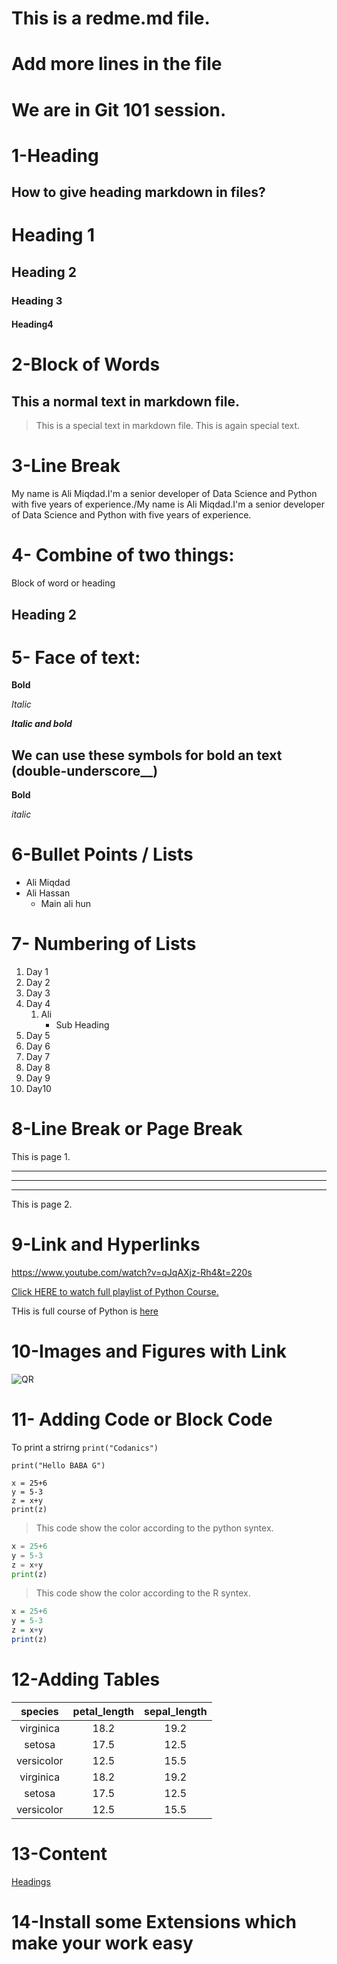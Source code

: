 # This is a redme.md file.
# Add more lines in the file
# We are in Git 101 session.
# 1-Heading
## How to give heading markdown in files?

# Heading 1
## Heading 2
### Heading 3
#### Heading4

# 2-Block of Words
## This a normal text in markdown file.
> This is a special text in markdown  file.
> This is again special text.
# 3-Line Break
My name is Ali Miqdad.I'm a senior developer of Data Science and Python with five years of experience./My name is Ali Miqdad.I'm a senior developer of Data Science and Python with five years of experience.
# 4- Combine of two things:
Block of word or heading
## Heading 2

# 5- Face of text:
**Bold**

*Italic*

***Italic and bold***

## We can use these symbols  for bold an text (double-underscore__)

__Bold__

_italic_

# 6-Bullet Points / Lists

- Ali Miqdad
- Ali Hassan
    - Main ali hun

# 7- Numbering of Lists

1. Day 1
2. Day 2
3. Day 3
4. Day 4
    1. Ali
        - Sub Heading
5. Day 5
6. Day 6
7. Day 7
8. Day 8
9. Day 9
10. Day10

# 8-Line Break or Page Break
This is page 1.

___
---
***
This is page 2.

# 9-Link and Hyperlinks
<https://www.youtube.com/watch?v=qJqAXjz-Rh4&t=220s>

[Click HERE to watch full playlist of Python Course.](<https://www.youtube.com/watch?v=qJqAXjz-Rh4&t=220s>)

THis is full course of Python is [here](https://www.youtube.com/watch?v=NaiuCD8g0nY&list=RDMMNaiuCD8g0nY&start_radio=1)

# 10-Images and Figures with Link

![QR](qr.png)

# 11- Adding Code or Block Code
To print a strirng `print("Codanics")`

`print("Hello BABA G")`

```
x = 25+6
y = 5-3
z = x+y
print(z)
```
> This code show the color according to the python syntex.
```python
x = 25+6
y = 5-3
z = x+y
print(z)
```
> This code show the color according to the R syntex.
```R
x = 25+6
y = 5-3
z = x+y
print(z)
```
# 12-Adding Tables
| species | petal_length | sepal_length
| :--------: | :------------: | :------------:|
| virginica | 18.2 | 19.2
| setosa | 17.5 | 12.5
| versicolor | 12.5 | 15.5
| virginica | 18.2 | 19.2
| setosa | 17.5 | 12.5
| versicolor | 12.5 | 15.5
# 13-Content
[Headings](#1-heading)

# 14-Install some Extensions which make your work easy
